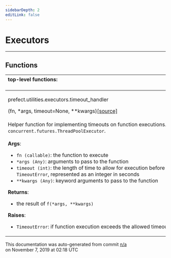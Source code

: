 ```yaml
---
sidebarDepth: 2
editLink: false
---
```

# Executors
---

## Functions
|top-level functions: &nbsp;&nbsp;&nbsp;&nbsp;&nbsp;&nbsp;&nbsp;&nbsp;&nbsp;&nbsp;&nbsp;&nbsp;&nbsp;&nbsp;&nbsp;&nbsp;&nbsp;&nbsp;&nbsp;&nbsp;&nbsp;&nbsp;&nbsp;&nbsp;&nbsp;&nbsp;&nbsp;&nbsp;&nbsp;&nbsp;&nbsp;&nbsp;&nbsp;&nbsp;&nbsp;&nbsp;&nbsp;&nbsp;&nbsp;&nbsp;&nbsp;&nbsp;&nbsp;&nbsp;&nbsp;&nbsp;&nbsp;&nbsp;&nbsp;&nbsp;&nbsp;&nbsp;&nbsp;&nbsp;&nbsp;&nbsp;&nbsp;&nbsp;&nbsp;&nbsp;&nbsp;&nbsp;&nbsp;&nbsp;&nbsp;&nbsp;&nbsp;&nbsp;&nbsp;&nbsp;&nbsp;&nbsp;&nbsp;&nbsp;&nbsp;&nbsp;&nbsp;&nbsp;&nbsp;&nbsp;&nbsp;&nbsp;&nbsp;&nbsp;&nbsp;&nbsp;&nbsp;&nbsp;&nbsp;&nbsp;&nbsp;&nbsp;&nbsp;&nbsp;&nbsp;&nbsp;&nbsp;&nbsp;&nbsp;&nbsp;&nbsp;&nbsp;&nbsp;&nbsp;&nbsp;&nbsp;&nbsp;&nbsp;&nbsp;&nbsp;&nbsp;&nbsp;&nbsp;&nbsp;&nbsp;&nbsp;&nbsp;&nbsp;&nbsp;&nbsp;&nbsp;&nbsp;&nbsp;&nbsp;&nbsp;&nbsp;&nbsp;&nbsp;&nbsp;&nbsp;&nbsp;&nbsp;&nbsp;&nbsp;&nbsp;&nbsp;&nbsp;&nbsp;&nbsp;&nbsp;&nbsp;&nbsp;&nbsp;&nbsp;&nbsp;&nbsp;&nbsp;&nbsp;&nbsp;&nbsp;|
|:----|
 | <div class='method-sig' id='prefect-utilities-executors-timeout-handler'><p class="prefect-class">prefect.utilities.executors.timeout_handler</p>(fn, *args, timeout=None, **kwargs)<span class="source"><a href="https://github.com/PrefectHQ/prefect/blob/master/src/prefect/utilities/executors.py#L58">[source]</a></span></div>
<p class="methods">Helper function for implementing timeouts on function executions. Implemented via `concurrent.futures.ThreadPoolExecutor`.<br><br>**Args**:     <ul class="args"><li class="args">`fn (callable)`: the function to execute     </li><li class="args">`*args (Any)`: arguments to pass to the function     </li><li class="args">`timeout (int)`: the length of time to allow for         execution before raising a `TimeoutError`, represented as an integer in seconds     </li><li class="args">`**kwargs (Any)`: keyword arguments to pass to the function</li></ul>**Returns**:     <ul class="args"><li class="args">the result of `f(*args, **kwargs)`</li></ul>**Raises**:     <ul class="args"><li class="args">`TimeoutError`: if function execution exceeds the allowed timeout</li></ul></p>|

<p class="auto-gen">This documentation was auto-generated from commit <a href='https://github.com/PrefectHQ/prefect/commit/n/a'>n/a</a> </br>on November 7, 2019 at 02:18 UTC</p>